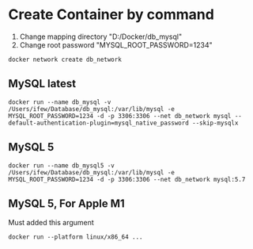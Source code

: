 # Create Container by command
1. Change mapping directory "D:/Docker/db_mysql"
2. Change root password "MYSQL_ROOT_PASSWORD=1234"

```
docker network create db_network
```

## MySQL latest
```
docker run --name db_mysql -v /Users/ifew/Database/db_mysql:/var/lib/mysql -e MYSQL_ROOT_PASSWORD=1234 -d -p 3306:3306 --net db_network mysql --default-authentication-plugin=mysql_native_password --skip-mysqlx
```

## MySQL 5
```
docker run --name db_mysql5 -v /Users/ifew/Database/db_mysql:/var/lib/mysql -e MYSQL_ROOT_PASSWORD=1234 -d -p 3306:3306 --net db_network mysql:5.7
```

## MySQL 5, For Apple M1
Must added this argument
```
docker run --platform linux/x86_64 ...
```